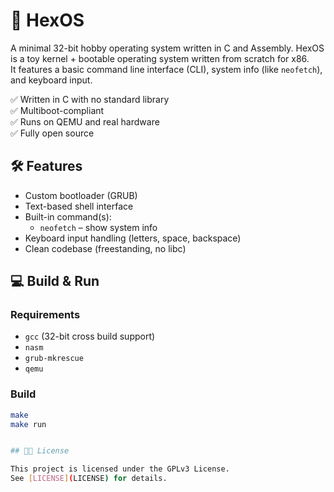 # 🐍 HexOS

A minimal 32-bit hobby operating system written in C and Assembly.
HexOS is a toy kernel + bootable operating system written from scratch for x86.  
It features a basic command line interface (CLI), system info (like `neofetch`), and keyboard input.

✅ Written in C with no standard library  
✅ Multiboot-compliant  
✅ Runs on QEMU and real hardware  
✅ Fully open source
## 🛠️ Features

- Custom bootloader (GRUB)
- Text-based shell interface
- Built-in command(s):
  - `neofetch` – show system info
- Keyboard input handling (letters, space, backspace)
- Clean codebase (freestanding, no libc)
## 💻 Build & Run

### Requirements
- `gcc` (32-bit cross build support)
- `nasm`
- `grub-mkrescue`
- `qemu`

### Build

```bash
make
make run


## 🧑‍💻 License

This project is licensed under the GPLv3 License.  
See [LICENSE](LICENSE) for details.
